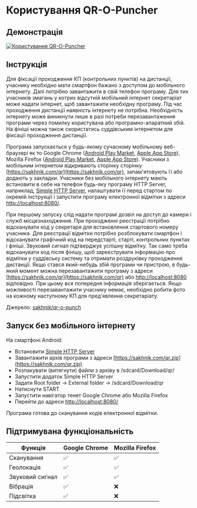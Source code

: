 # Користування QR-O-Puncher

## Демонстрація

[![Користування QR-O-Puncher](https://img.youtube.com/vi/rHFYLPIyBp0/0.jpg)](https://www.youtube.com/watch?v=rHFYLPIyBp0 "Користування QR-O-Puncher")

## Інструкція

Для фіксації проходження КП (контрольних пунктів) на дистанції, учаснику
необхідно мати смартфон бажано з доступом до мобільного інтернету. Далі
потрібно завантажити в свій телефон програму. Для тих учасників змагань у
котрих відсутній мобільний інтернет секретаріат може надати інтернет, щоб
завантажити необхідну програму. Під час проходження дистанції наявність
інтернету не потрібна. Необхідність інтернету може виникнути лише в разі
потреби перезавантаження програми через помилку користувача або
програмно-апаратний збій. На фініші можна також скористатись суддівським
інтернетом для фіксації проходження дистанції.

Програма запускається у будь-якому сучасному мобільному веб-браузері як то
Google Chrome ([Android Play Market](https://play.google.com/store/apps/details?id=com.android.chrome),
[Apple App Store](https://apps.apple.com/gb/app/google-chrome/id535886823)),
Mozilla Firefox ([Android Play Market](https://play.google.com/store/apps/details?id=org.mozilla.firefox),
[Apple App Store](https://apps.apple.com/us/app/firefox-private-safe-browser/id989804926)).
Учасники з мобільним інтернетом відкривають
сторінку сторінку [https://sakhnik.com/qr](https://sakhnik.com/qr), запам'ятовують її або додають у
закладки. Учасники без мобільного інтернету мають встановити в себе на телефон
будь-яку програму HTTP Server, наприклад,
[Simple HTTP Server](https://play.google.com/store/apps/details?id=com.phlox.simpleserver),
налаштувати її перед стартом по окремій інструкції і запустити програму
електронної відмітки з адреси [http://localhost:8080/](http://localhost:8080/).

При першому запуску слід надати програмі дозвіл на доступ до камери і служб
місцезнаходження. При проходженні реєстрації потрібно відсканувати код у
секретаря для встановлення стартового номеру учасника. Для реєстрації відмітки
потрібно розблокувати смартфон і відсканувати графічний код на передстарті,
старті, контрольних пунктах і фініші. Звуковий сигнал підтверджує успішну
відмітку. Так само треба відсканувати код після фінішу, щоб зареєструвати
інформацію про відмітки у суддівську систему та отримати роздруківку
проходження дистанції. Якщо стався який-небудь збій програми чи пристрою, в
будь-який момент можна перезавантажити програму з адреси
[https://sakhnik.com/qr](https://sakhnik.com/qr)
або [http://localhost:8080](http://localhost:8080) відповідно.
При цьому вся попередня інформація
зберігається. Якщо можливості перезавантажити учаснику немає, необхідно робити
фото на кожному наступному КП для пред'явлення секретаріату.

Джерело: [sakhnik/qr-o-punch](https://github.com/sakhnik/qr-o-punch)

## Запуск без мобільного інтернету

На смартфоні Android:

* Встановити [Simple HTTP Server](https://play.google.com/store/apps/details?id=com.phlox.simpleserver)
* Завантажити архів програми з адреси [https://sakhnik.com/qr.zip](https://sakhnik.com/qr.zip)
* Розпакувати (витягнути) файли з архіву в /sdcard/Download/qr/
* Запустити додаток Simple HTTP Server
* Задати Root folder -> External folder -> /sdcard/Download/qr
* Натиснути START
* Запустити навігатор тенет Google Chrome або Mozilla Firefox
* Перейти до адреси [http://localhost:8080/](http://localhost:8080/)

Програма готова до сканування кодів електронної відмітки.

## Підтримувана функціональність

|  Функція        |  Google Chrome |  Mozilla Firefox |
|-----------------|----------------|------------------|
| Сканування      |  ✅            |  ✅              |
| Геолокація      |  ✅            |  ✅              |
| Звуковий сигнал |  ✅            |  ✅              |
| Вібрація        |  ✅            |  ❌              |
| Підсвітка       |  ✅            |  ❌              |
